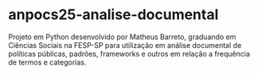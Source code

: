 # anpocs25-analise-documental
Projeto em Python desenvolvido por Matheus Barreto, graduando em Ciências Sociais na FESP-SP para utilização em análise documental de políticas públicas, padrões, frameworks e outros em relação a frequência de termos e categorias.
